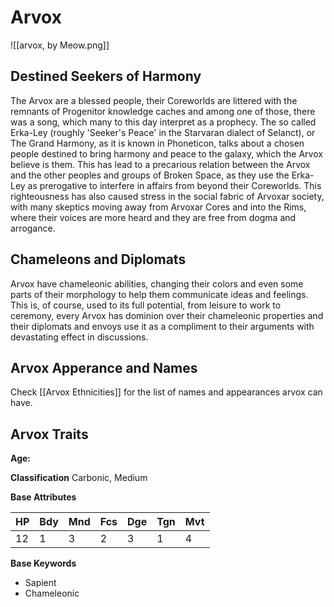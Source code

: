# Arvox

![[arvox, by Meow.png]]

## Destined Seekers of Harmony
The Arvox are a blessed people, their Coreworlds are littered with the remnants of Progenitor knowledge caches and among one of those, there was a song, which many to this day interpret as a prophecy. The so called Erka-Ley (roughly 'Seeker's Peace' in the Starvaran dialect of Selanct), or The Grand Harmony, as it is known in Phoneticon, talks about a chosen people destined to bring harmony and peace to the galaxy, which the Arvox believe is them.
This has lead to a precarious relation between the Arvox and the other peoples and groups of Broken Space, as they use the Erka-Ley as prerogative to interfere in affairs from beyond their Coreworlds. This righteousness has also caused stress in the social fabric of Arvoxar society, with many skeptics moving away from Arvoxar Cores and into the Rims, where their voices are more heard and they are free from dogma and arrogance.

## Chameleons and Diplomats
Arvox have chameleonic abilities, changing their colors and even some parts of their morphology to help them communicate ideas and feelings. This is, of course, used to its full potential, from leisure to work to ceremony, every Arvox has dominion over their chameleonic properties and their diplomats and envoys use it as a compliment to their arguments with devastating effect in discussions.

## Arvox Apperance and Names
Check [[Arvox Ethnicities]] for the list of names and appearances arvox can have.

## Arvox Traits
__Age:__ 

__Classification__
Carbonic, Medium

__Base Attributes__

HP | Bdy | Mnd | Fcs | Dge | Tgn | Mvt 
-- | --- | --- | --- | --- | --- | --- 
12 | 1 | 3 | 2 | 3 | 1 | 4 

__Base Keywords__
- Sapient
- Chameleonic